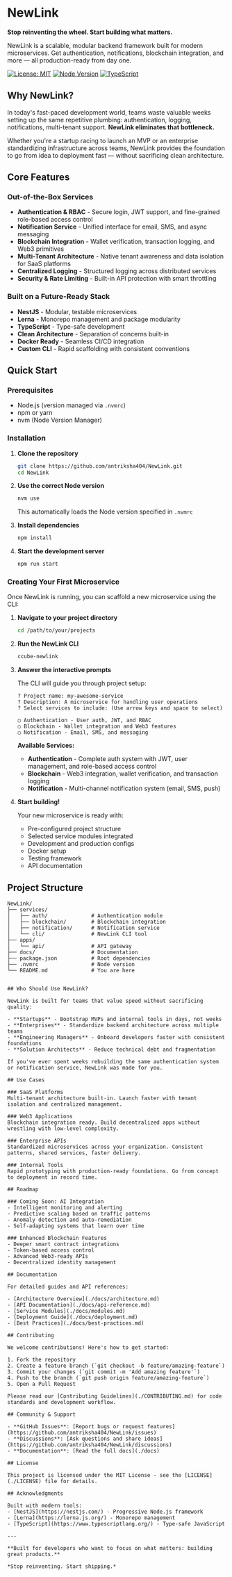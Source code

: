 # NewLink

**Stop reinventing the wheel. Start building what matters.**

NewLink is a scalable, modular backend framework built for modern microservices. Get authentication, notifications, blockchain integration, and more — all production-ready from day one.

[![License: MIT](https://img.shields.io/badge/License-MIT-yellow.svg)](https://opensource.org/licenses/MIT)
[![Node Version](https://img.shields.io/badge/node-%3E%3D18.0.0-brightgreen)](https://nodejs.org)
[![TypeScript](https://img.shields.io/badge/TypeScript-5.0-blue)](https://www.typescriptlang.org/)

## Why NewLink?

In today's fast-paced development world, teams waste valuable weeks setting up the same repetitive plumbing: authentication, logging, notifications, multi-tenant support. **NewLink eliminates that bottleneck.**

Whether you're a startup racing to launch an MVP or an enterprise standardizing infrastructure across teams, NewLink provides the foundation to go from idea to deployment fast — without sacrificing clean architecture.

## Core Features

### Out-of-the-Box Services

- **Authentication & RBAC** - Secure login, JWT support, and fine-grained role-based access control
- **Notification Service** - Unified interface for email, SMS, and async messaging
- **Blockchain Integration** - Wallet verification, transaction logging, and Web3 primitives
- **Multi-Tenant Architecture** - Native tenant awareness and data isolation for SaaS platforms
- **Centralized Logging** - Structured logging across distributed services
- **Security & Rate Limiting** - Built-in API protection with smart throttling

### Built on a Future-Ready Stack

- **NestJS** - Modular, testable microservices
- **Lerna** - Monorepo management and package modularity
- **TypeScript** - Type-safe development
- **Clean Architecture** - Separation of concerns built-in
- **Docker Ready** - Seamless CI/CD integration
- **Custom CLI** - Rapid scaffolding with consistent conventions

## Quick Start

### Prerequisites

- Node.js (version managed via `.nvmrc`)
- npm or yarn
- nvm (Node Version Manager)

### Installation

1. **Clone the repository**

   ```bash
   git clone https://github.com/antriksha404/NewLink.git
   cd NewLink
   ```

2. **Use the correct Node version**

   ```bash
   nvm use
   ```

   This automatically loads the Node version specified in `.nvmrc`

3. **Install dependencies**

   ```bash
   npm install
   ```

4. **Start the development server**
   ```bash
   npm run start
   ```

### Creating Your First Microservice

Once NewLink is running, you can scaffold a new microservice using the CLI:

1. **Navigate to your project directory**

   ```bash
   cd /path/to/your/projects
   ```

2. **Run the NewLink CLI**

   ```bash
   ccube-newlink
   ```

3. **Answer the interactive prompts**

   The CLI will guide you through project setup:

   ```
   ? Project name: my-awesome-service
   ? Description: A microservice for handling user operations
   ? Select services to include: (Use arrow keys and space to select)

   ◯ Authentication - User auth, JWT, and RBAC
   ◯ Blockchain - Wallet integration and Web3 features
   ◯ Notification - Email, SMS, and messaging
   ```

   **Available Services:**

   - **Authentication** - Complete auth system with JWT, user management, and role-based access control
   - **Blockchain** - Web3 integration, wallet verification, and transaction logging
   - **Notification** - Multi-channel notification system (email, SMS, push)

4. **Start building!**

   Your new microservice is ready with:

   - Pre-configured project structure
   - Selected service modules integrated
   - Development and production configs
   - Docker setup
   - Testing framework
   - API documentation

## Project Structure

```
NewLink/
├── services/
│   ├── auth/              # Authentication module
│   ├── blockchain/        # Blockchain integration
│   ├── notification/      # Notification service
│   └── cli/               # NewLink CLI tool
├── apps/
│   └── api/               # API gateway
├── docs/                  # Documentation
├── package.json           # Root dependencies
├── .nvmrc                 # Node version
└── README.md              # You are here
```

```

## Who Should Use NewLink?

NewLink is built for teams that value speed without sacrificing quality:

- **Startups** - Bootstrap MVPs and internal tools in days, not weeks
- **Enterprises** - Standardize backend architecture across multiple teams
- **Engineering Managers** - Onboard developers faster with consistent foundations
- **Solution Architects** - Reduce technical debt and fragmentation

If you've ever spent weeks rebuilding the same authentication system or notification service, NewLink was made for you.

## Use Cases

### SaaS Platforms
Multi-tenant architecture built-in. Launch faster with tenant isolation and centralized management.

### Web3 Applications
Blockchain integration ready. Build decentralized apps without wrestling with low-level complexity.

### Enterprise APIs
Standardized microservices across your organization. Consistent patterns, shared services, faster delivery.

### Internal Tools
Rapid prototyping with production-ready foundations. Go from concept to deployment in record time.

## Roadmap

### Coming Soon: AI Integration
- Intelligent monitoring and alerting
- Predictive scaling based on traffic patterns
- Anomaly detection and auto-remediation
- Self-adapting systems that learn over time

### Enhanced Blockchain Features
- Deeper smart contract integrations
- Token-based access control
- Advanced Web3-ready APIs
- Decentralized identity management

## Documentation

For detailed guides and API references:

- [Architecture Overview](./docs/architecture.md)
- [API Documentation](./docs/api-reference.md)
- [Service Modules](./docs/modules.md)
- [Deployment Guide](./docs/deployment.md)
- [Best Practices](./docs/best-practices.md)

## Contributing

We welcome contributions! Here's how to get started:

1. Fork the repository
2. Create a feature branch (`git checkout -b feature/amazing-feature`)
3. Commit your changes (`git commit -m 'Add amazing feature'`)
4. Push to the branch (`git push origin feature/amazing-feature`)
5. Open a Pull Request

Please read our [Contributing Guidelines](./CONTRIBUTING.md) for code standards and development workflow.

## Community & Support

- **GitHub Issues**: [Report bugs or request features](https://github.com/antriksha404/NewLink/issues)
- **Discussions**: [Ask questions and share ideas](https://github.com/antriksha404/NewLink/discussions)
- **Documentation**: [Read the full docs](./docs)

## License

This project is licensed under the MIT License - see the [LICENSE](./LICENSE) file for details.

## Acknowledgments

Built with modern tools:
- [NestJS](https://nestjs.com/) - Progressive Node.js framework
- [Lerna](https://lerna.js.org/) - Monorepo management
- [TypeScript](https://www.typescriptlang.org/) - Type-safe JavaScript

---

**Built for developers who want to focus on what matters: building great products.**

*Stop reinventing. Start shipping.*
```
